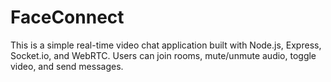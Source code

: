 # FaceConnect
This is a simple real-time video chat application built with Node.js, Express, Socket.io, and WebRTC. Users can join rooms, mute/unmute audio, toggle video, and send messages.

